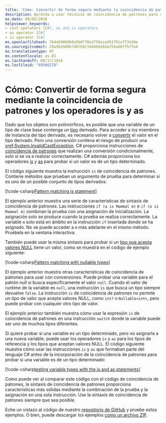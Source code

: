 ```yaml
---
title: 'Cómo: Convertir de forma segura mediante la coincidencia de patrones y los operadores is y as'
description: Aprenda a usar técnicas de coincidencia de patrones para convertir de forma segura las variables en otro tipo. Puede usar la coincidencia de patrones y los operadores is y as para convertir tipos de forma segura.
ms.date: 09/05/2018
helpviewer_keywords:
- cast operators [C#], as and is operators
- as operator [C#]
- is operator [C#]
ms.openlocfilehash: 764a69869b8a5b8f76e2f58aced51761af73e50e
ms.sourcegitcommit: 29a9b29d8b7d07b9c59d46628da754a8bff57fa4
ms.translationtype: HT
ms.contentlocale: es-ES
ms.lasthandoff: 08/17/2019
ms.locfileid: "69566278"
---
```

# <a name="how-to-safely-cast-by-using-pattern-matching-and-the-is-and-as-operators"></a>Cómo: Convertir de forma segura mediante la coincidencia de patrones y los operadores is y as

Dado que los objetos son polimórficos, es posible que una variable de un tipo de clase base contenga un [tipo](../programming-guide/types/index.md) derivado. Para acceder a los miembros de instancia del tipo derivado, es necesario volver a [convertir](../programming-guide/types/casting-and-type-conversions.md) el valor en el tipo derivado. Pero una conversión conlleva el riesgo de producir una <xref:System.InvalidCastException>. C# proporciona instrucciones de [coincidencia de patrones](../pattern-matching.md) que realizan una conversión condicionalmente, solo si se va a realizar correctamente. C# además proporciona los operadores [is](../language-reference/operators/type-testing-and-cast.md#is-operator) y [as](../language-reference/operators/type-testing-and-cast.md#as-operator) para probar si un valor es de un tipo determinado.

El código siguiente muestra la instrucción `is` de coincidencia de patrones. Contiene métodos que prueban un argumento de prueba para determinar si es uno de un posible conjunto de tipos derivados:

[!code-csharp[Pattern matching is statement](../../../samples/snippets/csharp/how-to/safelycast/patternmatching/Program.cs#PatternMatchingIs)]

El ejemplo anterior muestra una serie de características de sintaxis de coincidencia de patrones. Las instrucciones `if (a is Mammal m)` e `if (o is Mammal m)` combinan la prueba con una asignación de inicialización. La asignación solo se produce cuando la prueba se realiza correctamente. La variable `m` solo está en ámbito en la instrucción `if` insertada donde se ha asignado. No se puede acceder a `m` más adelante en el mismo método. Pruébela en la ventana interactiva.

También puede usar la misma sintaxis para probar si un [tipo que acepta valores NULL](../programming-guide/nullable-types/index.md) tiene un valor, como se muestra en el código de ejemplo siguiente:

[!code-csharp[Pattern matching with nullable types](../../../samples/snippets/csharp/how-to/safelycast/nullablepatternmatching/Program.cs#PatternMatchingNullable)]

El ejemplo anterior muestra otras características de coincidencia de patrones para usar con conversiones. Puede probar una variable para el patrón null si busca específicamente el valor `null`. Cuando el valor de runtime de la variable es `null`, una instrucción `is` que busca un tipo siempre devuelve `false`. La instrucción `is` de coincidencia de patrones no permite un tipo de valor que acepta valores NULL, como `int?` o `Nullable<int>`, pero puede probar con cualquier otro tipo de valor.

El ejemplo anterior también muestra cómo usar la expresión `is` de coincidencia de patrones en una instrucción `switch` donde la variable puede ser uno de muchos tipos diferentes.

Si quiere probar si una variable es un tipo determinado, pero no asignarla a una nueva variable, puede usar los operadores `is` y `as` para los tipos de referencia y los tipos que aceptan valores NULL. El código siguiente muestra cómo usar las instrucciones `is` y `as` que formaban parte del lenguaje C# antes de la incorporación de la coincidencia de patrones para probar si una variable es de un tipo determinado:

[!code-csharp[testing variable types with the is and as statements](../../../samples/snippets/csharp/how-to/safelycast/asandis/Program.cs#IsAndAs)]

Como puede ver al comparar este código con el código de coincidencia de patrones, la sintaxis de coincidencia de patrones proporciona características más sólidas mediante la combinación de la prueba y la asignación en una sola instrucción. Use la sintaxis de coincidencia de patrones siempre que sea posible.

Eche un vistazo al código de nuestro [repositorio de GitHub](https://github.com/dotnet/samples/tree/master/snippets/csharp/how-to/safelycast) y pruebe estos ejemplos. O bien, puede descargar los ejemplos [como un archivo ZIP](https://github.com/dotnet/samples/raw/master/snippets/csharp/how-to/safelycast.zip).
